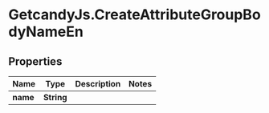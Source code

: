 # GetcandyJs.CreateAttributeGroupBodyNameEn

## Properties

Name | Type | Description | Notes
------------ | ------------- | ------------- | -------------
**name** | **String** |  | 


